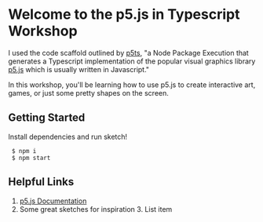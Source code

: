 
Welcome to the p5.js in Typescript Workshop
===========================================

I used the code scaffold outlined by [p5ts](https://www.npmjs.com/package/p5ts), "a Node Package Execution that generates a Typescript implementation of the popular visual graphics library [p5.js](https://p5js.org/) which is usually written in Javascript."

In this workshop, you'll be learning how to use p5.js to create interactive art, games, or just some pretty shapes on the screen. 

Getting Started
---------------

Install dependencies and run sketch! 

     $ npm i 
     $ npm start

Helpful Links
-------------
 1. [p5.js Documentation](https://p5js.org/reference/)
 2. Some great sketches for inspiration
	 3. List item

